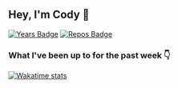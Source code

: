 ## Hey, I'm Cody 👋
[![Years Badge](https://badges.pufler.dev/years/ccmetz)](https://badges.pufler.dev)
[![Repos Badge](https://badges.pufler.dev/repos/ccmetz)](https://badges.pufler.dev)

### What I've been up to for the past week 👇
[![Wakatime stats](https://github-readme-stats.vercel.app/api/wakatime?username=ccmetz&layout=compact)](https://github.com/anuraghazra/github-readme-stats)


<!--
**ccmetz/ccmetz** is a ✨ _special_ ✨ repository because its `README.md` (this file) appears on your GitHub profile.

Here are some ideas to get you started:

- 🔭 I’m currently working on ...
- 🌱 I’m currently learning ...
- 👯 I’m looking to collaborate on ...
- 🤔 I’m looking for help with ...
- 💬 Ask me about ...
- 📫 How to reach me: ...
- 😄 Pronouns: ...
- ⚡ Fun fact: ...
-->
